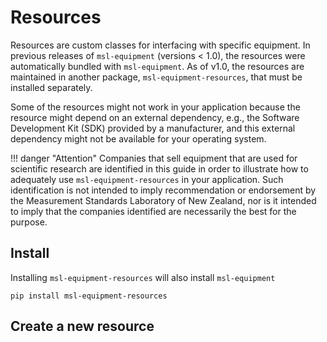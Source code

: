 # Resources

Resources are custom classes for interfacing with specific equipment. In previous releases of `msl-equipment` (versions < 1.0), the resources were automatically bundled with `msl-equipment`. As of v1.0, the resources are maintained in another package, `msl-equipment-resources`, that must be installed separately.

Some of the resources might not work in your application because the resource might depend on an external dependency, e.g., the Software Development Kit (SDK) provided by a manufacturer, and this external dependency might not be available for your operating system.

!!! danger "Attention"
    Companies that sell equipment that are used for scientific research are identified in this guide in order to illustrate how to adequately use `msl-equipment-resources` in your application. Such identification is not intended to imply recommendation or endorsement by the Measurement Standards Laboratory of New Zealand, nor is it intended to imply that the companies identified are necessarily the best for the purpose.

## Install

Installing `msl-equipment-resources` will also install `msl-equipment`

```console
pip install msl-equipment-resources
```

## Create a new resource
